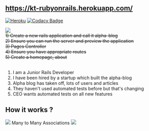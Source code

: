 
## https://kt-rubyonrails.herokuapp.com/ 
[![Heroku](https://heroku-badge.herokuapp.com/?app=heroku-badge)](https://kt-rubyonrails.herokuapp.com/)
[![Codacy Badge](https://api.codacy.com/project/badge/Grade/5a6beea801834d52b480cce17e94b1b2)](https://app.codacy.com/app/oraykt/RubyOnRails?utm_source=github.com&utm_medium=referral&utm_content=oraykt/RubyOnRails&utm_campaign=Badge_Grade_Dashboard)

![](https://i.ibb.co/PFWMdfr/image.png)
<br/>
~~1) Create a new rails application and call it alpha-blog <br>~~
~~2) Ensure you can run the server and preview the application <br>~~
~~3) Pages Controller <br>~~
~~4) Ensure you have appropriate routes <br>~~
~~5) Create a homepage, about <br>~~
<br/>
1) I am a Junior Rails Developer
2) I have been hired by a startup which built the alpha-blog
3) Alpha blog has taken off, lots of users and articles
4) They haven't used automated tests before but that's changing
5) CEO wants automated tests on all new features


## How it works ?

![](https://i.ibb.co/xXDcMr8/image.png)
Many to Many Associations
![](https://i.imgur.com/yRnAkI7.png)

